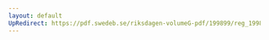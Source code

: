 ```yaml
---
layout: default
UpRedirect: https://pdf.swedeb.se/riksdagen-volumeG-pdf/199899/reg_199899/reg_199899_0130.pdf
---
```

